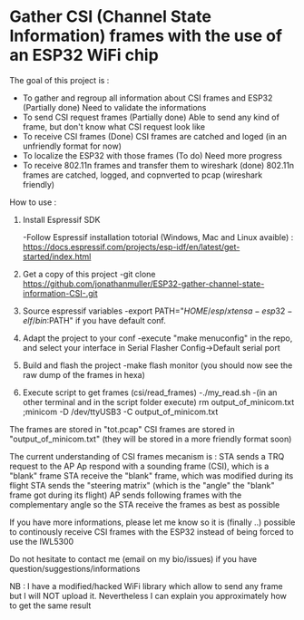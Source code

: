 # Gather CSI (Channel State Information) frames with the use of an ESP32 WiFi chip

The goal of this project is :
- To gather and regroup all information about CSI frames and ESP32 (Partially done)
    Need to validate the informations
- To send CSI request frames (Partially done)
    Able to send any kind of frame, but don't know what CSI request look like
- To receive CSI frames (Done)
    CSI frames are catched and loged (in an unfriendly format for now)
- To localize the ESP32 with those frames (To do)
    Need more progress
- To receive 802.11n frames and transfer them to wireshark (done)
    802.11n frames are catched, logged, and copnverted to pcap (wireshark friendly)
 
How to use :

1) Install Espressif SDK
    
    -Follow Espressif installation totorial (Windows, Mac and Linux avaible) : https://docs.espressif.com/projects/esp-idf/en/latest/get-started/index.html

2) Get a copy of this project
    -git clone https://github.com/jonathanmuller/ESP32-gather-channel-state-information-CSI-.git
    
3) Source espressif variables
    -export PATH="$HOME/esp/xtensa-esp32-elf/bin:$PATH" if you have default conf.
   
4) Adapt the project to your conf
    -execute "make menuconfig" in the repo, and select your interface in Serial Flasher Config->Default serial port

5) Build and flash the project
    -make flash monitor (you should now see the raw dump of the frames in hexa)
    
6) Execute script to get frames (csi/read_frames)
    -./my_read.sh
    -(in an other terminal and in the script folder execute) rm output_of_minicom.txt ;minicom -D /dev/ttyUSB3 -C output_of_minicom.txt
    
The frames are stored in "tot.pcap"
CSI frames are stored in "output_of_minicom.txt" (they will be stored in a more friendly format soon)
    
    
    
    
The current understanding of CSI frames mecanism is :
STA sends a TRQ request to the AP
Ap respond with a sounding frame (CSI), which is a "blank" frame
STA receive the "blank" frame, which was modified during its flight
STA sends the "steering matrix" (which is the "angle" the "blank" frame got during its flight)
AP sends following frames with the complementary angle so the STA receive the frames as best as possible

If you have more informations, please let me know so it is (finally ..) possible to continously receive CSI frames with the ESP32 instead of being forced to use the IWL5300

Do not hesitate to contact me (email on my bio/issues) if you have question/suggestions/informations

NB : I have a modified/hacked WiFi library which allow to send any frame but I will NOT upload it. Nevertheless I can explain you approximately how to get the same result
